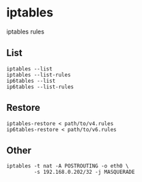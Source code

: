 # iptables

iptables rules

## List

    iptables --list
    iptables --list-rules
    ip6tables --list
    ip6tables --list-rules

## Restore

    iptables-restore < path/to/v4.rules
    ip6tables-restore < path/to/v6.rules

## Other

    iptables -t nat -A POSTROUTING -o eth0 \
             -s 192.168.0.202/32 -j MASQUERADE
